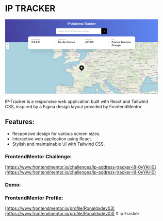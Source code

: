 # IP TRACKER

![ip-tracker](ip-tracker.png)

IP-Tracker is a responsive web application built with React and Tailwind CSS, inspired by a Figma design layout provided by FrontendMentor.

## Features:

- Responsive design for various screen sizes.
- Interactive web application using React.
- Stylish and maintainable UI with Tailwind CSS.

### FrontendMentor Challenge:

[https://www.frontendmentor.io/challenges/ip-address-tracker-I8-0yYAH0](https://www.frontendmentor.io/challenges/ip-address-tracker-I8-0yYAH0)

### Demo:

[]()

### FrontendMentor Profile:

[https://www.frontendmentor.io/profile/Ronaldodev03](https://www.frontendmentor.io/profile/Ronaldodev03)
#   i p - t r a c k e r 
 
 